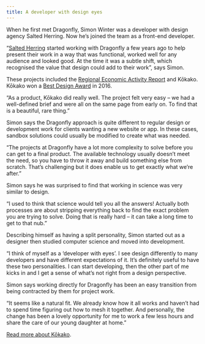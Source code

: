 ```yaml
---
title: A developer with design eyes
---
```

When he first met Dragonfly, Simon Winter was a developer with design agency Salted Herring. Now he’s joined the team as a front-end developer.

<!--more-->

“[Salted Herring](https://www.saltedherring.design/) started working with Dragonfly a few years ago to help present their work in a way that was functional, worked well for any audience and looked good. At the time it was a subtle shift, which recognised the value that design could add to their work”, says Simon.

These projects included the [Regional Economic Activity Report](https://www.dragonfly.co.nz/work/webrear-case-study.html)
and Kōkako. Kōkako won a [Best Design Award](https://bestawards.co.nz/interactive/applications/salted-herring/kokako-language-tracking/)
 in 2016.

“As a product, Kōkako did really well. The project felt very easy – we had a well-defined brief and were all on the same page from early on. To find that is a beautiful, rare thing.”

Simon says the Dragonfly approach is quite different to regular design or development work for clients wanting a new website or app. In these cases, sandbox solutions could usually be modified to create what was needed.  

“The projects at Dragonfly have a lot more complexity to solve before you can get to a final product. The available technology usually doesn’t meet the need, so you have to throw it away and build something else from scratch. That’s challenging but it does enable us to get exactly what we’re after.”

Simon says he was surprised to find that working in science was very similar to design.

“I used to think that science would tell you all the answers! Actually both processes are about stripping everything back to find the exact problem you are trying to solve. Doing that is really hard – it can take a long time to get to that nub.”

Describing himself as having a split personality, Simon started out as a designer then studied computer science and moved into development.

“I think of myself as a ‘developer with eyes’. I see design differently to many developers and have different expectations of it. It’s definitely useful to have these two personalities. I can start developing, then the other part of me kicks in and I get a sense of what’s not right from a design perspective.

Simon says working directly for Dragonfly has been an easy transition from being contracted by them for project work.

“It seems like a natural fit. We already know how it all works and haven’t had to spend time figuring out how to mesh it together. And personally, the change has been a lovely opportunity for me to work a few less hours and share the care of our young daughter at home.”

[Read more about Kōkako](https://www.dragonfly.co.nz/work/TMP-case-study.html).
